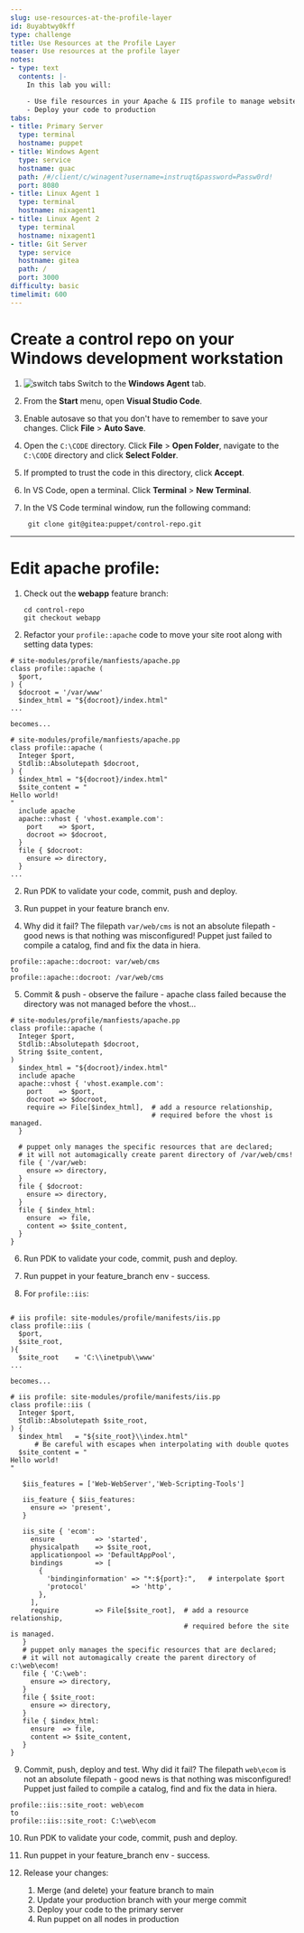 ```yaml
---
slug: use-resources-at-the-profile-layer
id: 8uyabtwy0kff
type: challenge
title: Use Resources at the Profile Layer
teaser: Use resources at the profile layer
notes:
- type: text
  contents: |-
    In this lab you will:

    - Use file resources in your Apache & IIS profile to manage website content
    - Deploy your code to production
tabs:
- title: Primary Server
  type: terminal
  hostname: puppet
- title: Windows Agent
  type: service
  hostname: guac
  path: /#/client/c/winagent?username=instruqt&password=Passw0rd!
  port: 8080
- title: Linux Agent 1
  type: terminal
  hostname: nixagent1
- title: Linux Agent 2
  type: terminal
  hostname: nixagent1
- title: Git Server
  type: service
  hostname: gitea
  path: /
  port: 3000
difficulty: basic
timelimit: 600
---
```

# Create a control repo on your Windows development workstation
1. ![switch tabs](https://storage.googleapis.com/instruqt-images/Instruct%20Icons/icon_switch_tabs_white_32.png) Switch to the **Windows Agent** tab.
2. From the **Start** menu, open **Visual Studio Code**.
3. Enable autosave so that you don't have to remember to save your changes. Click **File** > **Auto Save**.
4. Open the `C:\CODE` directory. Click **File** > **Open Folder**, navigate to the `C:\CODE` directory and click **Select Folder**.
5. If prompted to trust the code in this directory, click **Accept**.
6. In VS Code, open a terminal. Click **Terminal** > **New Terminal**.
7. In the VS Code terminal window, run the following command:

        git clone git@gitea:puppet/control-repo.git
---
# Edit apache profile:
1. Check out the **webapp** feature branch:
      ```
      cd control-repo
      git checkout webapp
      ```

2. Refactor your `profile::apache` code to move your site root along with setting data types:

```
# site-modules/profile/manfiests/apache.pp
class profile::apache (
  $port,
) {
  $docroot = '/var/www'
  $index_html = "${docroot}/index.html"
...

becomes...

# site-modules/profile/manfiests/apache.pp
class profile::apache (
  Integer $port,
  Stdlib::Absolutepath $docroot,
) {
  $index_html = "${docroot}/index.html"
  $site_content = "
Hello world!
"
  include apache
  apache::vhost { 'vhost.example.com':
    port    => $port,
    docroot => $docroot,
  }
  file { $docroot:
    ensure => directory,
  }
...
```
2. Run PDK to validate your code, commit, push and deploy.

3. Run puppet in your feature branch env.

4. Why did it fail? The filepath `var/web/cms` is not an absolute filepath - good news is that nothing was misconfigured! Puppet just failed to compile a catalog, find and fix the data in hiera.

```
profile::apache::docroot: var/web/cms
to
profile::apache::docroot: /var/web/cms
```

5. Commit & push - observe the failure - apache class failed because the directory was not managed before the vhost...
```
# site-modules/profile/manfiests/apache.pp
class profile::apache (
  Integer $port,
  Stdlib::Absolutepath $docroot,
  String $site_content,
)
  $index_html = "${docroot}/index.html"
  include apache
  apache::vhost { 'vhost.example.com':
    port    => $port,
    docroot => $docroot,
    require => File[$index_html],  # add a resource relationship,
                                   # required before the vhost is managed.
  }

  # puppet only manages the specific resources that are declared;
  # it will not automagically create parent directory of /var/web/cms!
  file { '/var/web:
    ensure => directory,
  }
  file { $docroot:
    ensure => directory,
  }
  file { $index_html:
    ensure  => file,
    content => $site_content,
  }
}
```
6. Run PDK to validate your code, commit, push and deploy.

7. Run puppet in your feature_branch env - success.

8. For `profile::iis`:

```

# iis profile: site-modules/profile/manifests/iis.pp
class profile::iis (
  $port,
  $site_root,
){
  $site_root    = 'C:\\inetpub\\www'
...

becomes...

# iis profile: site-modules/profile/manifests/iis.pp
class profile::iis (
  Integer $port,
  Stdlib::Absolutepath $site_root,
) {
  $index_html   = "${site_root}\\index.html"
      # Be careful with escapes when interpolating with double quotes
  $site_content = "
Hello world!
"

   $iis_features = ['Web-WebServer','Web-Scripting-Tools']

   iis_feature { $iis_features:
     ensure => 'present',
   }

   iis_site { 'ecom':
     ensure          => 'started',
     physicalpath    => $site_root,
     applicationpool => 'DefaultAppPool',
     bindings        => [
       {
         'bindinginformation' => "*:${port}:",   # interpolate $port
         'protocol'           => 'http',
       },
     ],
     require         => File[$site_root],  # add a resource relationship,
                                           # required before the site is managed.
   }
   # puppet only manages the specific resources that are declared;
   # it will not automagically create the parent directory of c:\web\ecom!
   file { 'C:\web':
     ensure => directory,
   }
   file { $site_root:
     ensure => directory,
   }
   file { $index_html:
     ensure  => file,
     content => $site_content,
   }
}
```

9. Commit, push, deploy and test. Why did it fail? The filepath `web\ecom` is not an absolute filepath - good news is that nothing was misconfigured! Puppet just failed to compile a catalog, find and fix the data in hiera.

```
profile::iis::site_root: web\ecom
to
profile::iis::site_root: C:\web\ecom
```

10. Run PDK to validate your code, commit, push and deploy.

11. Run puppet in your feature_branch env - success.

12. Release your changes:
    1. Merge (and delete) your feature branch to main
    2. Update your production branch with your merge commit
    3. Deploy your code to the primary server
    4. Run puppet on all nodes in production